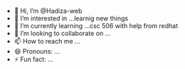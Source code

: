 - 👋 Hi, I’m @Hadiza-web
- 👀 I’m interested in ...learnig new things
- 🌱 I’m currently learning ...csc 506 with help from redhat
- 💞️ I’m looking to collaborate on ...
- 📫 How to reach me ...
- 😄 Pronouns: ...
- ⚡ Fun fact: ...

<!---
Hadiza-web/Hadiza-web is a ✨ special ✨ repository because its `README.md` (this file) appears on your GitHub profile.
You can click the Preview link to take a look at your changes.
--->
